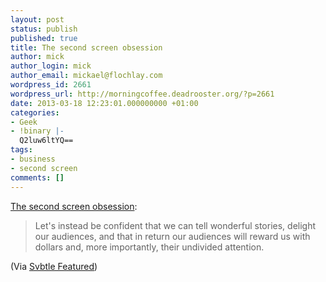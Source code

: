 ```yaml
---
layout: post
status: publish
published: true
title: The second screen obsession
author: mick
author_login: mick
author_email: mickael@flochlay.com
wordpress_id: 2661
wordpress_url: http://morningcoffee.deadrooster.org/?p=2661
date: 2013-03-18 12:23:01.000000000 +01:00
categories:
- Geek
- !binary |-
  Q2luw6ltYQ==
tags:
- business
- second screen
comments: []
---
```

<p><a href="http://feedproxy.google.com/~r/svbtle/~3/mIfCDEzBoA0/the-second-screen-obsession">The second screen obsession</a>:</p>
<blockquote>
<p><span>Let's instead be confident that we can tell wonderful stories, delight our audiences, and that in return our audiences will reward us with dollars and, more importantly, their undivided attention.</span></p>
</blockquote>
<p>(Via <a href="http://svbtle.com">Svbtle Featured</a>)</p>
